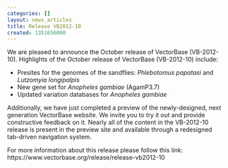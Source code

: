 ```yaml
---
categories: []
layout: news_articles
title: Release VB2012-10
created: 1351656000
---
```

<p>We are pleased to announce the October release of VectorBase (VB-2012-10). Highlights of the October release of VectorBase (VB-2012-10) include:</p>
<ul>
<li>Presites for the genomes of the sandflies: <i>Phlebotomus papatasi</i> and <i>Lutzomyia longipalpis</i></li>
<li>New gene set for <i>Anopheles gambiae</i> (AgamP3.7)</li>
<li>Updated variation databases for <i>Anopheles gambiae</i></li>
</ul>

<p>Additionally, we have just completed a preview of the newly-designed, next generation VectorBase website. We invite you to try it out and provide constructive feedback on it. Nearly all of the content in the VB-2012-10 release is present in the preview site and available through a redesigned tab-driven navigation system. </p>

<p>For more information about this release please follow this link: https://www.vectorbase.org/release/release-vb2012-10</p>
